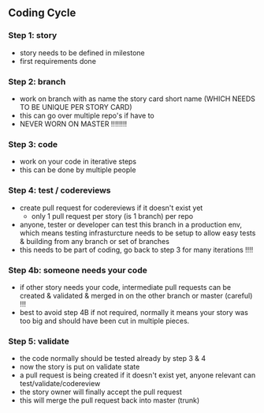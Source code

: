 ## Coding Cycle



### Step 1: story 

- story needs to be defined in milestone
- first requirements done

### Step 2: branch

- work on branch with as name the story card short name (WHICH NEEDS TO BE UNIQUE PER STORY CARD)
- this can go over multiple repo's if have to
- NEVER WORN ON MASTER !!!!!!!!

### Step 3: code

- work on your code in iterative steps
- this can be done by multiple people

### Step 4: test / codereviews

- create pull request for codereviews if it doesn't exist yet
	- only 1 pull request per story (is 1 branch) per repo
- anyone, tester or developer can test this branch in a production env, which means testing infrasturcture needs to be setup to allow easy tests & building from any branch or set of branches
- this needs to be part of coding, go back to step 3 for many iterations !!!!

### Step 4b: someone needs your code

- if other story needs your code, intermediate pull requests can be created & validated & merged in on the other branch or master (careful) !!!
- best to avoid step 4B if not required, normally it means your story was too big and should have been cut in multiple pieces.

### Step 5: validate

- the code normally should be tested already by step 3 & 4
- now the story is put on validate state
- a pull request is being created if it doesn't exist yet, anyone relevant can test/validate/codereview
- the story owner will finally accept the pull request
- this will merge the pull request back into master (trunk)




